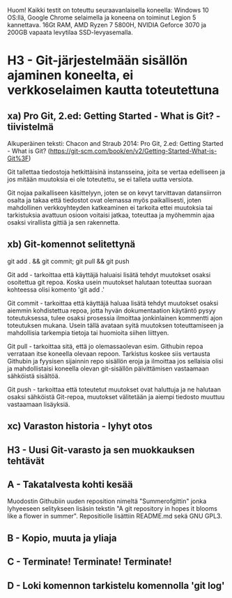 Huom! Kaikki testit on toteuttu seuraavanlaisella koneella: Windows 10 OS:llä, Google Chrome selaimella ja koneena on toiminut Legion 5 kannettava. 16Gt RAM, AMD Ryzen 7 5800H, NVIDIA Geforce 3070 ja 200GB vapaata levytilaa SSD-levyasemalla.

# H3 - Git-järjestelmään sisällön ajaminen koneelta, ei verkkoselaimen kautta toteutettuna

## xa) Pro Git, 2.ed: Getting Started - What is Git? - tiivistelmä
Alkuperäinen teksti: Chacon and Straub 2014: Pro Git, 2.ed: Getting Started - What is Git?  (https://git-scm.com/book/en/v2/Getting-Started-What-is-Git%3F)

Git tallettaa tiedostoja hetkittäisinä instansseina, joita se vertaa edelliseen ja jos mitään muutoksia ei ole toteutettu, se ei talleta uutta versiota.

Git nojaa paikalliseen käsittelyyn, joten se on kevyt tarvittavan datansiirron osalta ja takaa että tiedostot ovat olemassa myös paikallisesti, joten mahdollinen verkkoyhteyden katkeaminen ei tarkoita ettei muutoksia tai tarkistuksia avattuun osioon voitaisi jatkaa, toteuttaa ja myöhemmin ajaa osaksi virallista gittiä ja sen rakennetta. 

## xb) Git-komennot selitettynä

git add . && git commit; git pull && git push

Git add - tarkoittaa että käyttäjä haluaisi lisätä tehdyt muutokset osaksi osoitettua git repoa. Koska usein muutokset halutaan toteuttaa suoraan kohteessa olisi komento 'git add .'

Git commit - tarkoittaa että käyttäjä haluaa lisätä tehdyt muutokset osaksi aiemmin kohdistettua repoa, jotta hyvän dokumentaation käytäntö pysyy toteutuksessa, tulee osaksi prosessia ilmoittaa jonkinlainen kommentti ajon toteutuksen mukana. Usein tällä avataan syitä muutoksen toteuttamiseen ja mahdollisia tarkempia tietoja tai huomioita siihen liittyen.

Git pull - tarkoittaa sitä, että jo olemassaolevan esim. Githubin repoa verrataan itse koneella olevaan repoon. Tarkistus koskee siis vertausta Githubin ja fyysisen sijainnin repo sisällön eroja ja ilmoittaa jos sellaisia olisi ja mahdollistaisi koneella olevan git-sisällön päivittämisen vastaamaan sähköistä sisältöä.

Git push - tarkoittaa että toteutetut muutokset ovat haluttuja ja ne halutaan osaksi sähköistä Git-repoa, muutokset välitetään ja aiempi tiedosto muuttuu vastaamaan lisäyksiä. 

## xc) Varaston historia - lyhyt otos


## H3 - Uusi Git-varasto ja sen muokkauksen tehtävät



## A - Takatalvesta kohti kesää

Muodostin Githubiin uuden reposition nimeltä "Summerofgittin" jonka lyhyeeseen selitykseen lisäsin tekstin "A git repository in hopes it blooms like a flower in summer".
Repositiolle lisättiin README.md sekä GNU GPL3.


## B - Kopio, muuta ja yliaja



## C - Terminate! Terminate! Terminate!



## D - Loki komennon tarkistelu komennolla 'git log'


